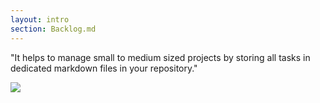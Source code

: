 ```yaml
---
layout: intro
section: Backlog.md
---
```


"It helps to manage small to medium sized projects
by storing all tasks in dedicated markdown files in your repository."

<div class="flex items-center justify-center">
    <img class="w-80" src="/backlog.1.2.jpg">
</div>
